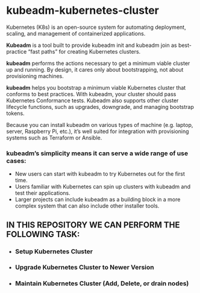 # kubeadm-kubernetes-cluster

Kubernetes (K8s) is an open-source system for automating deployment, scaling, and management of containerized applications.

**Kubeadm** is a tool built to provide kubeadm init and kubeadm join as best-practice “fast paths” for creating Kubernetes clusters.

**kubeadm** performs the actions necessary to get a minimum viable cluster up and running. By design, it cares only about bootstrapping, not about provisioning machines. 

**kubeadm** helps you bootstrap a minimum viable Kubernetes cluster that conforms to best practices. With kubeadm, your cluster should pass Kubernetes Conformance tests. Kubeadm also supports other cluster lifecycle functions, such as upgrades, downgrade, and managing bootstrap tokens.

Because you can install kubeadm on various types of machine (e.g. laptop, server, Raspberry Pi, etc.), it’s well suited for integration with provisioning systems such as Terraform or Ansible.

### kubeadm’s simplicity means it can serve a wide range of use cases:

- New users can start with kubeadm to try Kubernetes out for the first time.
- Users familiar with Kubernetes can spin up clusters with kubeadm and test their applications.
- Larger projects can include kubeadm as a building block in a more complex system that can also include other installer tools.

IN THIS REPOSITORY WE CAN PERFORM THE FOLLOWING TASK:
-----------------------------------------------------
- ### Setup Kubernetes Cluster
- ### Upgrade Kubernetes Cluster to Newer Version
- ### Maintain Kubernetes Cluster (Add, Delete, or drain nodes)
